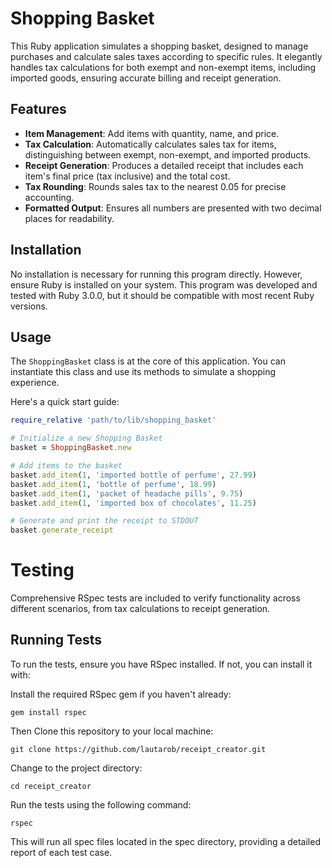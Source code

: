 # Shopping Basket

This Ruby application simulates a shopping basket, designed to manage purchases and calculate sales taxes according to specific rules. It elegantly handles tax calculations for both exempt and non-exempt items, including imported goods, ensuring accurate billing and receipt generation.

## Features

- **Item Management**: Add items with quantity, name, and price.
- **Tax Calculation**: Automatically calculates sales tax for items, distinguishing between exempt, non-exempt, and imported products.
- **Receipt Generation**: Produces a detailed receipt that includes each item's final price (tax inclusive) and the total cost.
- **Tax Rounding**: Rounds sales tax to the nearest 0.05 for precise accounting.
- **Formatted Output**: Ensures all numbers are presented with two decimal places for readability.

## Installation

No installation is necessary for running this program directly. However, ensure Ruby is installed on your system. This program was developed and tested with Ruby 3.0.0, but it should be compatible with most recent Ruby versions.

## Usage

The `ShoppingBasket` class is at the core of this application. You can instantiate this class and use its methods to simulate a shopping experience.

Here's a quick start guide:

```ruby
require_relative 'path/to/lib/shopping_basket'

# Initialize a new Shopping Basket
basket = ShoppingBasket.new

# Add items to the basket
basket.add_item(1, 'imported bottle of perfume', 27.99)
basket.add_item(1, 'bottle of perfume', 18.99)
basket.add_item(1, 'packet of headache pills', 9.75)
basket.add_item(1, 'imported box of chocolates', 11.25)

# Generate and print the receipt to STDOUT
basket.generate_receipt
```

# Testing

Comprehensive RSpec tests are included to verify functionality across different scenarios, from tax calculations to receipt generation.

## Running Tests

To run the tests, ensure you have RSpec installed. If not, you can install it with:

Install the required RSpec gem if you haven't already:

   ```shell
   gem install rspec
   ```

Then Clone this repository to your local machine:
   ```shell
   git clone https://github.com/lautarob/receipt_creator.git
   ```

Change to the project directory:

   ```shell
   cd receipt_creator
   ```

Run the tests using the following command:

   ```shell
   rspec
   ```

This will run all spec files located in the spec directory, providing a detailed report of each test case.

